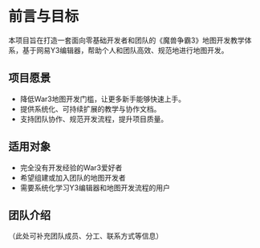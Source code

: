 # 前言与目标

本项目旨在打造一套面向零基础开发者和团队的《魔兽争霸3》地图开发教学体系，基于网易Y3编辑器，帮助个人和团队高效、规范地进行地图开发。

## 项目愿景
- 降低War3地图开发门槛，让更多新手能够快速上手。
- 提供系统化、可持续扩展的教学与协作文档。
- 支持团队协作、规范开发流程，提升项目质量。

## 适用对象
- 完全没有开发经验的War3爱好者
- 希望组建或加入团队的地图开发者
- 需要系统化学习Y3编辑器和地图开发流程的用户

## 团队介绍
（此处可补充团队成员、分工、联系方式等信息）